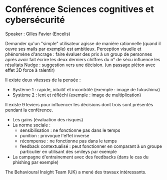 # Conférence Sciences cognitives et cybersécurité

Speaker : Gilles Favier (Encelis)

Demander qu'un "simple" utilisateur agisse de manière rationnelle (quand il ouvre ses mails par exemple) est ambitieux.
Perception visuelle et phénomène d'ancrage : faire évaluer des prix à un group de personnes après avoir fait écrire les deux derniers chiffres du n° de sécu influence les résultats
Nudge : suggestion vers une décision. (un passage piéton avec effet 3D force à ralentir) 

Il existe deux vitesses de la pensée : 
- Système 1 : rapide, intuitif et incontrôlé (exemple : image de fukushima)
- Système 2 : lent et réfléchi (exemple : image de multiplication)

Il existe 9 leviers pour influencer les décisions dont trois sont présentés pendant la conférence.
- Les gains (évaluation des risques)
- La norme sociale :
	- sensibilisation : ne fonctionne pas dans le temps
	- punition : provoque l'effet inverse
	- récompense : ne fonctionne pas dans le temps
	- feedback contextualisé : peut fonctionner en comparant à un groupe particulier en utilisant des smileys par exemple
- La campagne d'entrainement avec des feedbacks (dans le cas du phishing par exemple)

The Behavioural Insight Team (UK) a mené des travaux intéressants. 